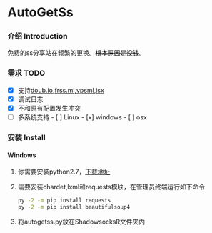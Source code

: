 # AutoGetSs
### 介绍 Introduction

免费的ss分享站在频繁的更换。~~根本原因是没钱~~。

### 需求 TODO

- [x] 支持[doub.io](https://doub.io/sszhfx/),[frss.ml](http://frss.ml/),[vpsml](http://ss.vpsml.site/),[isx](http://isx.yt/)
- [x] 调试日志
- [x] 不和原有配置发生冲突
- [ ] 多系统支持
      - [ ] Linux
      - [x] windows
      - [ ] osx

### 安装 Install

#### Windows

1. 你需要安装python2.7，[下载地址](https://www.python.org/)

2. 需要安装chardet,lxml和requests模块，在管理员终端运行如下命令

   ```cmd
   py -2 -m pip install requests
   py -2 -m pip install beautifulsoup4
   ```

3. 将autogetss.py放在ShadowsocksR文件夹内

